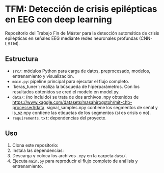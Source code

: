 # TFM: Detección de crisis epilépticas en EEG con deep learning

Repositorio del Trabajo Fin de Máster para la detección automática de crisis epilépticas en señales EEG mediante redes neuronales profundas (CNN-LSTM).

## Estructura

- `src/`: módulos Python para carga de datos, preprocesado, modelos, entrenamiento y visualización.
- `main.py`: pipeline principal para ejecutar el flujo completo.
- `keras_tuner': realiza la búsqueda de hiperparámetros. Con los resultados obtenidos se creó el modelo en model.py.
- `data/`: (no incluido) se trata de dos archivos .npy obtenidos de https://www.kaggle.com/datasets/masahirogotoh/mit-chb-processed/data. signal_samples.npy contiene los segmentos de señal y is_sz.npy contiene las etiquetas de los segmentos (si es crisis o no).
- `requirements.txt`: dependencias del proyecto.

## Uso

1. Clona este repositorio:
2. Instala las dependencias:
3. Descarga y coloca los archivos `.npy` en la carpeta `data/`.
4. Ejecuta `main.py` para reproducir el flujo completo de análisis y entrenamiento.


